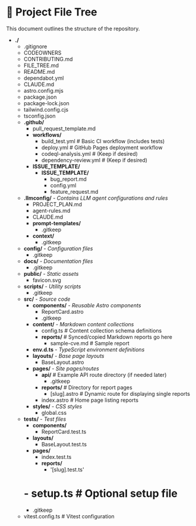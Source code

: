 # 📁 Project File Tree
This document outlines the structure of the repository.
- **./**
    - .gitignore
    - CODEOWNERS
    - CONTRIBUTING.md
    - FILE_TREE.md
    - README.md
    - dependabot.yml
    - CLAUDE.md
    - astro.config.mjs
    - package.json
    - package-lock.json
    - tailwind.config.cjs
    - tsconfig.json
    - **.github/**
        - pull_request_template.md
        - **workflows/**
            - build_test.yml # Basic CI workflow (includes tests)
            - deploy.yml # GitHub Pages deployment workflow
            - codeql-analysis.yml # (Keep if desired)
            - dependency-review.yml # (Keep if desired)
        - **ISSUE_TEMPLATE/**
            - **ISSUE_TEMPLATE/**
                - bug_report.md
                - config.yml
                - feature_request.md
    - **.llmconfig/** - *Contains LLM agent configurations and rules*
        - PROJECT_PLAN.md
        - agent-rules.md
        - CLAUDE.md
        - **prompt-templates/**
            - .gitkeep
        - **context/**
            - .gitkeep
    - **config/** - *Configuration files*
        - .gitkeep
    - **docs/** - *Documentation files*
        - .gitkeep
    - **public/** - *Static assets*
        - favicon.svg
    - **scripts/** - *Utility scripts*
        - .gitkeep
    - **src/** - *Source code*
        - **components/** - *Reusable Astro components*
            - ReportCard.astro
            - .gitkeep
        - **content/** - *Markdown content collections*
            - config.ts # Content collection schema definitions
            - **reports/** # Synced/copied Markdown reports go here
                - sample-cve.md # Sample report
        - **env.d.ts** - *TypeScript environment definitions*
        - **layouts/** - *Base page layouts*
            - BaseLayout.astro
        - **pages/** - *Site pages/routes*
            - **api/** # Example API route directory (if needed later)
                - .gitkeep
            - **reports/** # Directory for report pages
                - [slug].astro # Dynamic route for displaying single reports
            - index.astro # Home page listing reports
        - **styles/** - *CSS styles*
            - global.css
    - **tests/** - *Test files*
        - **components/**
            - ReportCard.test.ts
        - **layouts/**
             - BaseLayout.test.ts
        - **pages/**
            - index.test.ts
            - **reports/**
              - '[slug].test.ts'
        # - setup.ts # Optional setup file
        - .gitkeep
    - vitest.config.ts # Vitest configuration
